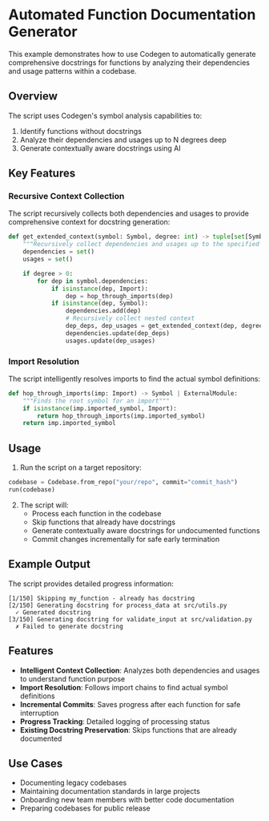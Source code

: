 # Automated Function Documentation Generator

This example demonstrates how to use Codegen to automatically generate comprehensive docstrings for functions by analyzing their dependencies and usage patterns within a codebase.

## Overview

The script uses Codegen's symbol analysis capabilities to:
1. Identify functions without docstrings
2. Analyze their dependencies and usages up to N degrees deep
3. Generate contextually aware docstrings using AI

## Key Features

### Recursive Context Collection
The script recursively collects both dependencies and usages to provide comprehensive context for docstring generation:

```python
def get_extended_context(symbol: Symbol, degree: int) -> tuple[set[Symbol], set[Symbol]]:
    """Recursively collect dependencies and usages up to the specified degree."""
    dependencies = set()
    usages = set()

    if degree > 0:
        for dep in symbol.dependencies:
            if isinstance(dep, Import):
                dep = hop_through_imports(dep)
            if isinstance(dep, Symbol):
                dependencies.add(dep)
                # Recursively collect nested context
                dep_deps, dep_usages = get_extended_context(dep, degree - 1)
                dependencies.update(dep_deps)
                usages.update(dep_usages)
```

### Import Resolution
The script intelligently resolves imports to find the actual symbol definitions:

```python
def hop_through_imports(imp: Import) -> Symbol | ExternalModule:
    """Finds the root symbol for an import"""
    if isinstance(imp.imported_symbol, Import):
        return hop_through_imports(imp.imported_symbol)
    return imp.imported_symbol
```

## Usage

1. Run the script on a target repository:
```python
codebase = Codebase.from_repo("your/repo", commit="commit_hash")
run(codebase)
```

2. The script will:
   - Process each function in the codebase
   - Skip functions that already have docstrings
   - Generate contextually aware docstrings for undocumented functions
   - Commit changes incrementally for safe early termination

## Example Output

The script provides detailed progress information:
```
[1/150] Skipping my_function - already has docstring
[2/150] Generating docstring for process_data at src/utils.py
  ✓ Generated docstring
[3/150] Generating docstring for validate_input at src/validation.py
  ✗ Failed to generate docstring
```

## Features

- **Intelligent Context Collection**: Analyzes both dependencies and usages to understand function purpose
- **Import Resolution**: Follows import chains to find actual symbol definitions
- **Incremental Commits**: Saves progress after each function for safe interruption
- **Progress Tracking**: Detailed logging of processing status
- **Existing Docstring Preservation**: Skips functions that are already documented

## Use Cases

- Documenting legacy codebases
- Maintaining documentation standards in large projects
- Onboarding new team members with better code documentation
- Preparing codebases for public release